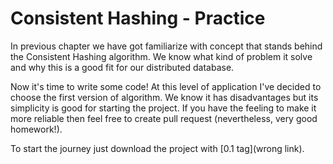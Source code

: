 # Consistent Hashing - Practice

In previous chapter we have got familiarize with concept that stands behind the Consistent Hashing algorithm. We know what kind of problem it solve and why this is a good fit for our distributed database. 

Now it's time to write some code!
At this level of application I've decided to choose the first version of algorithm. We know it has disadvantages but its simplicity is good for starting the project. If you have the feeling to make it more reliable then feel free to create pull request (nevertheless, very good homework!).

To start the journey just download the project with [0.1 tag](wrong link).




